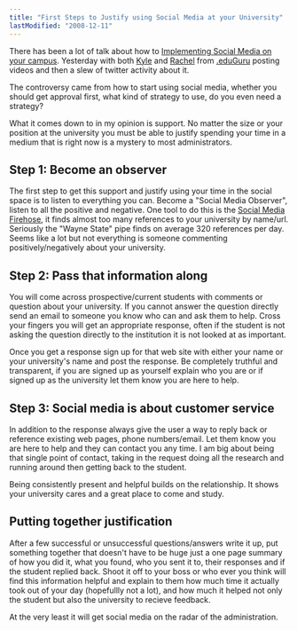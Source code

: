 ```yaml
---
title: "First Steps to Justify using Social Media at your University"
lastModified: "2008-12-11"
---
```


There has been a lot of talk about how to [Implementing Social Media on your campus](http://squaredpeg.com/index.php/2008/12/09/implementing-social-media-on-your-higher-ed-campus/). Yesterday with both [Kyle](http://www.youtube.com/watch?v=rMrN6eF9Myc) and [Rachel](http://www.youtube.com/watch?v=cS_1Mqr8MNM&watch_response) from [.eduGuru](http://doteduguru.com/) posting videos and then a slew of twitter activity about it.

The controversy came from how to start using social media, whether you should get approval first, what kind of strategy to use, do you even need a strategy?

What it comes down to in my opinion is support. No matter the size or your position at the university you must be able to justify spending your time in a medium that is right now is a mystery to most administrators.

## Step 1: Become an observer

The first step to get this support and justify using your time in the social space is to listen to everything you can. Become a "Social Media Observer", listen to all the positive and negative. One tool to do this is the [Social Media Firehose](http://pipes.yahoo.com/update_maker/social_media_fire_hose), it finds almost too many references to your university by name/url. Seriously the "Wayne State" pipe finds on average 320 references per day. Seems like a lot but not everything is someone commenting positively/negatively about your university.

## Step 2: Pass that information along

You will come across prospective/current students with comments or question about your university. If you cannot answer the question directly send an email to someone you know who can and ask them to help. Cross your fingers you will get an appropriate response, often if the student is not asking the question directly to the institution it is not looked at as important.

Once you get a response sign up for that web site with either your name or your university's name and post the response. Be completely truthful and transparent, if you are signed up as yourself explain who you are or if signed up as the university let them know you are here to help.

## Step 3: Social media is about customer service

In addition to the response always give the user a way to reply back or reference existing web pages, phone numbers/email. Let them know you are here to help and they can contact you any time. I am big about being that single point of contact, taking in the request doing all the research and running around then getting back to the student.

Being consistently present and helpful builds on the relationship. It shows your university cares and a great place to come and study.

## Putting together justification

After a few successful or unsuccessful questions/answers write it up, put something together that doesn't have to be huge just a one page summary of how you did it, what you found, who you sent it to, their responses and if the student replied back. Shoot it off to your boss or who ever you think will find this information helpful and explain to them how much time it actually took out of your day (hopefullly not a lot), and how much it helped not only the student but also the university to recieve feedback.

At the very least it will get social media on the radar of the administration.
